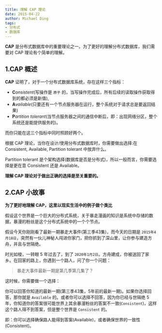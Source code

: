 ```yaml
---
title: 理解 CAP 理论
date: 2015-04-22
author: Michael Ding
tags:
- 分布式
- 数据库
---
```


**CAP** 是分布式数据库中的重要理论之一。为了更好的理解分布式数据库，我们需要对 CAP 理论有个简单的理解。

## 1.CAP 概述

**CAP** 证明了，对于一个分布式数据库系统，存在这样三个指标：

* **C**_onsistent_(写操作是 `原子` 的，当写操作完成后，所有后续的读取操作获取得到的都必须是新值),
* **A**_vailable_(只要还有一个节点服务器在运行，整个系统对于请求总是要返回结果)
* **P**_artition tolerant_(当节点服务器之间的通信中断后，即：出现网络分区，整个系统还是能提供服务的)。

而你只能在这三个指标中同时照顾好两个。

根据 CAP 理论，当你在设计/使用分布式数据库时，你需要做出选择:在 Consistent, Available, Partition tolerant 中放弃什么。

Partition tolerant 是个架构选择(数据库是否是分布式)，所以一般而言，你需要选择是更在意 Consistent 还是 Available。

**理解 CAP 理论对于做出正确的选择是至关重要的。**

## 2.CAP 小故事

**为了更好地理解 CAP，这里以现实生活中的例子做个类比**

假设这个世界是一个巨大的分布式系统，关于暴走漫画的知识是系统中存储的数据，暴漫的粉丝是这个分布式系统中的一个个节点。

假设今天你刚刚看了最新一期暴走大事件(第三季43集)，而今天的日期是 `2015年4月18日`，突然有一伙儿神秘人闯进你家门，把你抓到了深山里，让你参与建造方舟，并且与世隔绝。

时光如梭，一转眼 5 年过去了，到了 `2020年1月2日`。方舟建成，你被送回了家乡。在回家的路上，你遇到一个路人，问了你一个问题：

> 暴走大事件最新一期是第几季第几集了？

这时候，你需要做一个选择：

你可以回答你知道的最新一期(第三季43集，5年前的最新一期)。如果你选择回答，那你就是 `Available` 的。或者你可以选择不回答，因为你已经与世隔绝 5 年，你知道你的答案很可能世界上其余暴漫粉丝的答案不一致(`Consistent`)，这样这个路人得不到答案，但是整个世界是 `Consistent` 的。

即：你可以选择确保路人能得到答案(Available)，或者确保世界的一致性(Consistent)。

